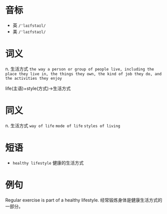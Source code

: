 # 音标

- 英 `/'laɪfstaɪl/`
- 美 `/'laɪfstaɪl/`

# 词义

n. 生活方式
`the way a person or group of people live, including the place they live in, the things they own, the kind of job they do, and the activities they enjoy`



life(主语)+style(方式)→生活方式

# 同义

n. 生活方式
`way of life` `mode of life` `styles of living`

# 短语

- `healthy lifestyle` 健康的生活方式

# 例句

Regular exercise is part of a healthy lifestyle.
经常锻炼身体是健康生活方式的一部分。



